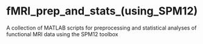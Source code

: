 # fMRI_prep_and_stats_(using_SPM12)
A collection of MATLAB scripts for preprocessing and statistical analyses of functional MRI data using the SPM12 toolbox

